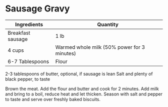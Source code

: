 Sausage Gravy
=============

Ingredients | Quantity
-|-
Breakfast sausage | 1 lb 
4 cups | Warmed whole milk (50% power for 3 minutes)
6-7 Tablespoons | Flour
2-3 tablespoons of butter, optional, if sausage is lean
Salt and plenty of black pepper, to taste

Brown the meat. 
Add the flour and butter and cook for 2 minutes. 
Add milk and bring to a boil, reduce heat and let thicken. 
Season with salt and pepper to taste and serve over freshly baked biscuits.
